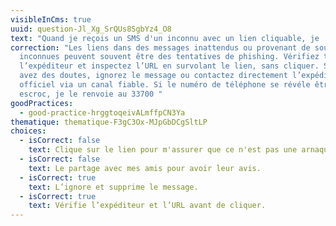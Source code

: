 ```yaml
---
visibleInCms: true
uuid: question-Jl_Xg_SrQUs8SgbYz4_O8
text: "Quand je reçois un SMS d'un inconnu avec un lien cliquable, je : "
correction: "Les liens dans des messages inattendus ou provenant de sources
  inconnues peuvent souvent être des tentatives de phishing. Vérifiez toujours
  l’expéditeur et inspectez l’URL en survolant le lien, sans cliquer. Si vous
  avez des doutes, ignorez le message ou contactez directement l’expéditeur
  officiel via un canal fiable. Si le numéro de téléphone se révéle être un
  escroc, je le renvoie au 33700 "
goodPractices:
  - good-practice-hrggtoqeivALmffpCN3Ya
thematique: thematique-F3gC3Ox-MJpGbDCgSltLP
choices:
  - isCorrect: false
    text: Clique sur le lien pour m'assurer que ce n'est pas une arnaque
  - isCorrect: false
    text: Le partage avec mes amis pour avoir leur avis.
  - isCorrect: true
    text: L’ignore et supprime le message.
  - isCorrect: true
    text: Vérifie l’expéditeur et l’URL avant de cliquer.
---
```

